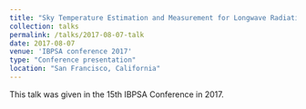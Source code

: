 ```yaml
---
title: "Sky Temperature Estimation and Measurement for Longwave Radiation Calculation"
collection: talks
permalink: /talks/2017-08-07-talk
date: 2017-08-07
venue: 'IBPSA conference 2017'
type: "Conference presentation"
location: "San Francisco, California"
---
```


This talk was given in the 15th IBPSA Conference in 2017.
